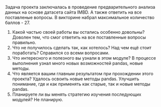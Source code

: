    Задача проекта заключалась в проведение предварительного анализа данных на основе датасета сайта IMBD. А также ответить на все поставленые вопросы.
   В викторине набрал максимальное количество баллов - 27.
1. Какой частью своей работы вы остались особенно довольны? 
   Доволен тем, что смог ответить на все поставленные вопросы правильно.
2. Что не получилось сделать так, как хотелось? Над чем ещё стоит поработать? 
   Справился со всеми вопросами.
3. Что интересного и полезного вы узнали в этом модуле?
   В процессе выполнения узнал много новых возможностей pandas, новые методы.
4. Что является вашим главным результатом при прохождении этого проекта?
   Удалось освоить новые методы pandas. Улучшить понимание, где и как применять как старые, так и новые методы pandas. 
5. Планируете ли вы менять стратегию изучения последующих модулей? Не планирую.
